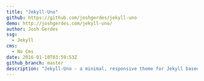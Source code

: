 ```yaml
---
title: "Jekyll-Uno"
github: https://github.com/joshgerdes/jekyll-uno
demo: http://joshgerdes.com/jekyll-uno/
author: Josh Gerdes
ssg:
  - Jekyll
cms:
  - No Cms
date: 2016-01-10T03:59:53Z
github_branch: master
description: "Jekyll-Uno - a minimal, responsive theme for Jekyll based on Uno for Ghost"
---
```

